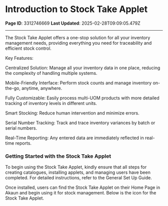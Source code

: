 # Introduction to Stock Take Applet

**Page ID**: 3312746669
**Last Updated**: 2025-02-28T09:09:05.479Z

---

The Stock Take Applet offers a one-stop solution for all your inventory management needs, providing everything you need for traceability and efficient stock control. 

Key Features:

Centralized Solution: Manage all your inventory data in one place, reducing the complexity of handling multiple systems.

Mobile-Friendly Interface: Perform stock counts and manage inventory on-the-go, anytime, anywhere.

Fully Customizable: Easily process multi-UOM products with more detailed tracking of inventory levels in different units.

Smart Stocking: Reduce human intervention and minimize errors.

Serial Number Tracking: Track and trace inventory variances by batch or serial numbers.

Real-Time Reporting: Any entered data are immediately reflected in real-time reports.

### Getting Started with the Stock Take Applet
To begin using the Stock Take Applet, kindly ensure that all steps for creating catalogues, installing applets, and managing users have been completed. For detailed instructions, refer to the General Set Up Guide.

Once installed, users can find the Stock Take Applet on their Home Page in Akaun and begin using it for stock management. Below is the icon for the Stock Take Applet.
